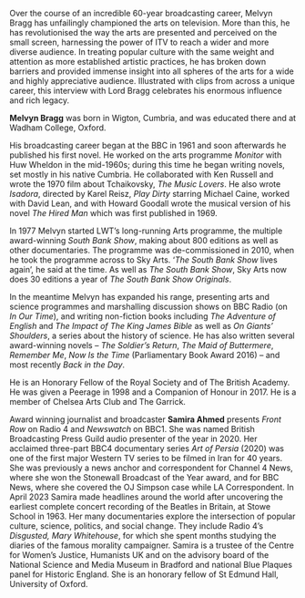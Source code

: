 



Over the course of an incredible 60-year broadcasting career, Melvyn Bragg has unfailingly championed the arts on television. More than this, he has revolutionised the way the arts are presented and perceived on the small screen, harnessing the power of ITV to reach a wider and more diverse audience. In treating popular culture with the same weight and attention as more established artistic practices, he has broken down barriers and provided immense insight into all spheres of the arts for a wide and highly appreciative audience. Illustrated with clips from across a unique career, this interview with Lord Bragg celebrates his enormous influence and rich legacy.

**Melvyn Bragg** was born in Wigton, Cumbria, and was educated there and at Wadham College, Oxford.

His broadcasting career began at the BBC in 1961 and soon afterwards he published his first novel. He worked on the arts programme _Monitor_ with Huw Wheldon in the mid-1960s; during this time he began writing novels, set mostly in his native Cumbria. He collaborated with Ken Russell and wrote the 1970 film about Tchaikovsky, _The Music Lovers_. He also wrote _Isadora_, directed by Karel Reisz, _Play Dirty_ starring Michael Caine, worked with David Lean, and with Howard Goodall wrote the musical version of his novel _The Hired Man_ which was first published in 1969.

In 1977 Melvyn started LWT’s long-running Arts programme, the multiple award-winning _South Bank Show_, making about 800 editions as well as other documentaries. The programme was de-commissioned in 2010, when he took the programme across to Sky Arts. ‘_The South Bank Show_ lives again’, he said at the time. As well as _The South Bank Show_, Sky Arts now does 30 editions a year of _The South Bank Show Originals_.

In the meantime Melvyn has expanded his range, presenting arts and science programmes and marshalling discussion shows on BBC Radio (on _In Our Time_), and writing non-fiction books including _The Adventure of English_ and _The Impact of The King James Bible_ as well as _On Giants’ Shoulders_, a series about the history of science. He has also written several award-winning novels – _The Soldier’s Return_, _The Maid of Buttermere_, _Remember Me_, _Now Is the Time_ (Parliamentary Book Award 2016) – and most recently _Back in the Day_.

He is an Honorary Fellow of the Royal Society and of The British Academy. He was given a Peerage in 1998 and a Companion of Honour in 2017. He is a member of Chelsea Arts Club and The Garrick.

Award winning journalist and broadcaster **Samira Ahmed** presents _Front Row_ on Radio 4 and _Newswatch_ on BBC1. She was named British Broadcasting Press Guild audio presenter of the year in 2020. Her acclaimed three-part BBC4 documentary series _Art of Persia_ (2020) was one of the first major Western TV series to be filmed in Iran for 40 years. She was previously a news anchor and correspondent for Channel 4 News, where she won the Stonewall Broadcast of the Year award, and for BBC News, where she covered the OJ Simpson case while LA Correspondent. In April 2023 Samira made headlines around the world after uncovering the earliest complete concert recording of the Beatles in Britain, at Stowe School in 1963. Her many documentaries explore the intersection of popular culture, science, politics, and social change. They include Radio 4’s _Disgusted, Mary Whitehouse_, for which she spent months studying the diaries of the famous morality campaigner. Samira is a trustee of the Centre for Women’s Justice, Humanists UK and on the advisory board of the National Science and Media Museum in Bradford and national Blue Plaques panel for Historic England. She is an honorary fellow of St Edmund Hall, University of Oxford.
<!--stackedit_data:
eyJoaXN0b3J5IjpbMTI5MDAxMTE3Nl19
-->